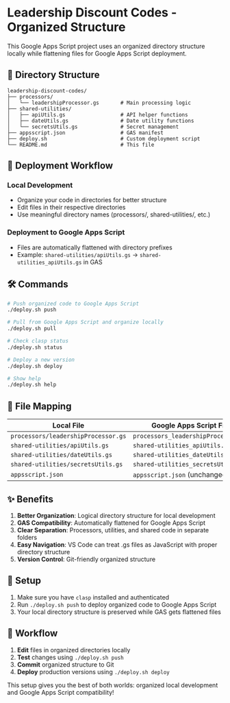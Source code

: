 # Leadership Discount Codes - Organized Structure

This Google Apps Script project uses an organized directory structure locally while flattening files for Google Apps Script deployment.

## 📁 Directory Structure

```
leadership-discount-codes/
├── processors/
│   └── leadershipProcessor.gs       # Main processing logic
├── shared-utilities/
│   ├── apiUtils.gs                  # API helper functions
│   ├── dateUtils.gs                 # Date utility functions
│   └── secretsUtils.gs              # Secret management
├── appsscript.json                  # GAS manifest
├── deploy.sh                        # Custom deployment script
└── README.md                        # This file
```

## 🚀 Deployment Workflow

### Local Development
- Organize your code in directories for better structure
- Edit files in their respective directories
- Use meaningful directory names (processors/, shared-utilities/, etc.)

### Deployment to Google Apps Script
- Files are automatically flattened with directory prefixes
- Example: `shared-utilities/apiUtils.gs` → `shared-utilities_apiUtils.gs` in GAS

## 🛠️ Commands

```bash
# Push organized code to Google Apps Script
./deploy.sh push

# Pull from Google Apps Script and organize locally
./deploy.sh pull

# Check clasp status
./deploy.sh status

# Deploy a new version
./deploy.sh deploy

# Show help
./deploy.sh help
```

## 📝 File Mapping

| Local File | Google Apps Script File |
|------------|------------------------|
| `processors/leadershipProcessor.gs` | `processors_leadershipProcessor.gs` |
| `shared-utilities/apiUtils.gs` | `shared-utilities_apiUtils.gs` |
| `shared-utilities/dateUtils.gs` | `shared-utilities_dateUtils.gs` |
| `shared-utilities/secretsUtils.gs` | `shared-utilities_secretsUtils.gs` |
| `appsscript.json` | `appsscript.json` (unchanged) |

## ✨ Benefits

1. **Better Organization**: Logical directory structure for local development
2. **GAS Compatibility**: Automatically flattened for Google Apps Script
3. **Clear Separation**: Processors, utilities, and shared code in separate folders
4. **Easy Navigation**: VS Code can treat .gs files as JavaScript with proper directory structure
5. **Version Control**: Git-friendly organized structure

## 🔧 Setup

1. Make sure you have `clasp` installed and authenticated
2. Run `./deploy.sh push` to deploy organized code to Google Apps Script
3. Your local directory structure is preserved while GAS gets flattened files

## 🔄 Workflow

1. **Edit** files in organized directories locally
2. **Test** changes using `./deploy.sh push`
3. **Commit** organized structure to Git
4. **Deploy** production versions using `./deploy.sh deploy`

This setup gives you the best of both worlds: organized local development and Google Apps Script compatibility!

